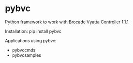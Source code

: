 # pybvc
Python framework to work with Brocade Vyatta Controller 1.1.1 

Installation:
   pip install pybvc

Applications using pybvc:
   - pybvccmds
   - pybvcsamples
